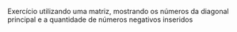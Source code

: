 Exercício utilizando uma matriz, mostrando os números da diagonal principal e a quantidade de números negativos inseridos
